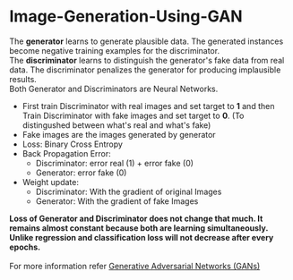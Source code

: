 # Image-Generation-Using-GAN
The **generator** learns to generate plausible data. The generated instances become negative training examples for the discriminator.\
The **discriminator** learns to distinguish the generator's fake data from real data. The discriminator penalizes the generator for producing implausible results.\
Both Generator and Discriminators are Neural Networks.
* First train Discriminator with real images and set target to **1** and then Train Discriminator with fake images and set target to **0**. (To distingushed between what's real and what's fake)
* Fake images are the images generated by generator
* Loss: Binary Cross Entropy
* Back Propagation Error:
  * Discriminator: error real (1) + error fake (0)
  * Generator: error fake (0)
* Weight update:
  * Discriminator: With the gradient of original Images
  * Generator: With the gradient of fake Images
  
**Loss of Generator and Discriminator does not change that much. It remains almost constant because both are learning simultaneously.\
Unlike regression and classification loss will not decrease after every epochs.**\
\
For more information refer [Generative Adversarial Networks (GANs)](https://developers.google.com/machine-learning/gan "Generative Adversarial Networks (GANs)")
